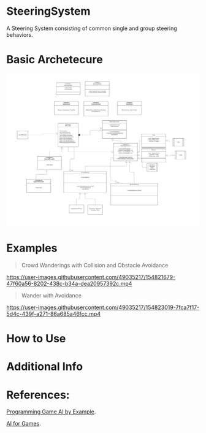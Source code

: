 # SteeringSystem
A Steering System consisting of common single and group steering behaviors.


# Basic Archetecure
![Class Diagram](https://github.com/aOttf/SteeringSystem/blob/main/PreviewImage/SteeringUML.png)

# Examples
> Crowd Wanderings with Collision and Obstacle Avoidance

https://user-images.githubusercontent.com/49035217/154821679-47f60a56-8202-438c-b34a-dea20957392c.mp4

> Wander with Avoidance

https://user-images.githubusercontent.com/49035217/154823019-7fca7f17-5d4c-439f-a271-86a685a46fcc.mp4

# How to Use

# Additional Info

# References:

[Programming Game AI by Example](https://www.amazon.ca/Programming-Game-Example-Mat-Buckland/dp/1556220782).

[AI for Games](https://www.amazon.ca/AI-Games-Third-Ian-Millington/dp/0367670569/ref=pd_lpo_1?pd_rd_i=0367670569&psc=1).
            













